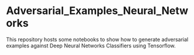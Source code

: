 # Adversarial_Examples_Neural_Networks
This repository hosts some notebooks to show how to generate adversarial examples against Deep Neural Networks Classifiers using Tensorflow.
